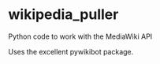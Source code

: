 # wikipedia_puller
Python code to work with the MediaWiki API


Uses the excellent pywikibot package.
